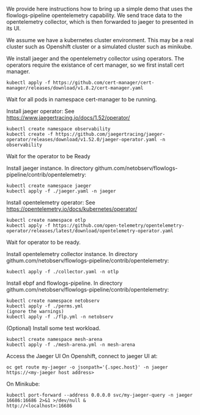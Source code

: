 
We provide here instructions how to bring up a simple demo that uses the flowlogs-pipeline opentelemetry capability.
We send trace data to the opentelemetry collector, which is then forwarded to jaeger to presented in its UI.

We assume we have a kubernetes cluster environment.
This may be a real cluster such as Openshift cluster or a simulated cluster such as minikube.

We install jaeger and the opentelemetry collector using operators.
The operators require the existance of cert manager, so we first install cert manager.

```
kubectl apply -f https://github.com/cert-manager/cert-manager/releases/download/v1.8.2/cert-manager.yaml
```

Wait for all pods in namespace cert-manager to be running.

Install jaeger operator: See https://www.jaegertracing.io/docs/1.52/operator/

```
kubectl create namespace observability
kubectl create -f https://github.com/jaegertracing/jaeger-operator/releases/download/v1.52.0/jaeger-operator.yaml -n observability
```

Wait for the operator to be Ready

Install jaeger instance.
In directory githum.com/netobserv/flowlogs-pipeline/contrib/opentelemetry:

```
kubectl create namespace jaeger
kubectl apply -f ./jaeger.yaml -n jaeger
```

Install opentelemetry operator: See https://opentelemetry.io/docs/kubernetes/operator/

```
kubectl create namespace otlp
kubectl apply -f https://github.com/open-telemetry/opentelemetry-operator/releases/latest/download/opentelemetry-operator.yaml
```

Wait for operator to be ready.

Install opentelemetry collector instance.
In directory githum.com/netobserv/flowlogs-pipeline/contrib/opentelemetry:

```
kubectl apply -f ./collector.yaml -n otlp
```

Install ebpf and flowlogs-pipeline.
In directory githum.com/netobserv/flowlogs-pipeline/contrib/opentelemetry:

```
kubectl create namespace netobserv
kubectl apply -f ./perms.yml
(ignore the warnings)
kubectl apply -f ./flp.yml -n netobserv
```

(Optional) Install some test workload.

```
kubectl create namespace mesh-arena
kubectl apply -f ./mesh-arena.yml -n mesh-arena
```

Access the Jaeger UI
On Openshift, connect to jaeger UI at:

```
oc get route my-jaeger -o jsonpath='{.spec.host}' -n jaeger
https://<my-jaeger host address>
```

On Minikube:
```
kubectl port-forward --address 0.0.0.0 svc/my-jaeger-query -n jaeger 16686:16686 2>&1 >/dev/null &
http://<localhost>:16686
```


